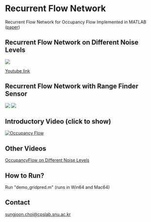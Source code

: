 # Recurrent Flow Network
Recurrent Flow Network for Occupancy Flow Implemented in MATLAB ([paper](http://cpslab.snu.ac.kr/publications/papers/2016_IROS_OccFlow.pdf))

## Recurrent Flow Network on Different Noise Levels
![](http://i.giphy.com/Nb6zNTTtnrmqA.gif)

[Youtube link](https://www.youtube.com/watch?v=twR3wYjwLrM)

## Recurrent Flow Network with Range Finder Sensor
![](http://i.giphy.com/LOlU5qiJiXJ4I.gif)
![](http://i.giphy.com/YsYA6ilFapqne.gif)

## Introductory Video (click to show)
[![Occupancy Flow](http://img.youtube.com/vi/bWx6_HEHkSI/0.jpg)](https://www.youtube.com/watch?v=bWx6_HEHkSI "Everything Is AWESOME")

## Other Videos
[OccupancyFlow on Different Noise Levels](https://www.youtube.com/playlist?list=PLtWMojn4UVnyP3HTiRFBxGbZ6lShB16E7)

## How to Run?
Run "demo_gridpred.m" 
(runs in Win64 and Mac64)

## Contact
sungjoon.choi@cpslab.snu.ac.kr
